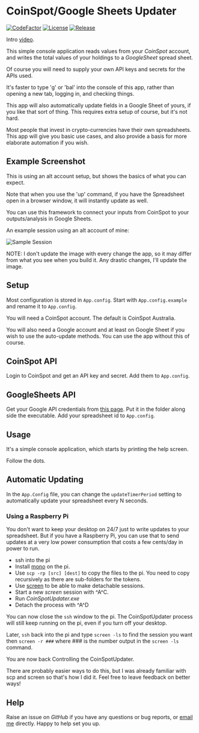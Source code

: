 # CoinSpot/Google Sheets Updater
[![CodeFactor](https://www.codefactor.io/repository/github/cschladetsch/CoinSpot-GoogleSheets/badge)](https://www.codefactor.io/repository/github/cschladetsch/CoinSpot-GoogleSheets) [![License](https://img.shields.io/github/license/cschladetsch/CoinSpot-GoogleSheets.svg?label=License&maxAge=86400)](./LICENSE) [![Release](https://img.shields.io/github/release/cschladetsch/CoinSpot-GoogleSheets.svg?label=Release&maxAge=60)](https://github.com/cschladetsch/CoinSpot-GoogleSheets/releases/latest)

Intro [video](https://www.youtube.com/watch?v=csmDEE-CY3M).

This simple console application reads values from your *CoinSpot* account, and writes the total values of your holdings to a *GoogleSheet* spread sheet.

Of course you will need to supply your own API keys and secrets for the APIs used.

It's faster to type 'g' or 'bal' into the console of this app, rather than opening a new tab, logging in, and checking things.

This app will also automatically update fields in a Google Sheet of yours, if you like that sort of  thing. This requires extra setup of course, but it's not hard.

Most people that invest in crypto-currencies have their own spreadsheets. This app will give you basic use cases, and also provide a basis for more elaborate automation if you wish.

## Example Screenshot

This is using an alt account setup, but shows the basics of what you can expect.

Note that when you use the 'up' command, if you have the Spreadsheet open in a browser window, it will instantly update as well.

You can use this framework to connect your inputs from CoinSpot to your outputs/analysis in Google Sheets.

An example session using an alt account of mine:

![Sample Session](Resources/Demo.png)

NOTE: I don't update the image with every change the app, so it may differ from what you see when you build it. Any drastic changes, I'll update the image.

## Setup

Most configuration is stored in `App.config`. Start with `App.config.example` and rename it to `App.config`.

You will need a CoinSpot account. The default is CoinSpot Australia.

You will also need a Google account and at least on Google Sheet if you wish to use the auto-update methods. You can use the app without this of course.

## CoinSpot API

Login to CoinSpot and get an API key and secret. Add them to `App.config`.

## GoogleSheets API

Get your Google API credentials from [this page](https://developers.google.com/sheets/api/quickstart/dotnet). Put it in the folder along side the executable. Add your spreadsheet id to `App.config`.

## Usage
It's a simple console application, which starts by printing the help screen.

Follow the dots.

## Automatic Updating
In the `App.Config` file, you can change the `updateTimerPeriod` setting to automatically update your spreadsheet every N seconds.

### Using a Raspberry Pi
You don't want to keep your desktop on 24/7 just to write updates to your spreadsheet. But if you have a Raspberry Pi, you can use that to send updates at a very low power consumption that costs a few cents/day in power to run.

* ssh into the pi
* Install [mono](https://linuxize.com/post/how-to-install-mono-on-ubuntu-18-04/) on the pi. 
* Use `scp -rp [src] [dest]` to copy the files to the pi. You need to copy recursively as there are sub-folders for the tokens.
* Use [screen](https://linuxize.com/post/how-to-use-linux-screen/) to be able to make detachable sessions.
* Start a new *screen* session with ^A^C.
* Run *CoinSpotUpdater.exe*
* Detach the process with ^A^D

You can now close the `ssh` window to the pi. The CoinSpotUpdater process will still keep running on the pi, even if you turn off your desktop.

Later, `ssh` back into the pi and type `screen -ls` to find the session you want then `screen -r ###` where ### is the number output in the `screen -ls` command. 

You are now back Controlling the CoinSpotUpdater.

There are probably easier ways to do this, but I was already familiar with scp and screen so that's how I did it. Feel free to leave feedback on better ways!

## Help

Raise an issue on *GitHub* if you have any questions or bug reports, or [email me](mailto:christian@schladetsch.com) directly. Happy to help set you up.

